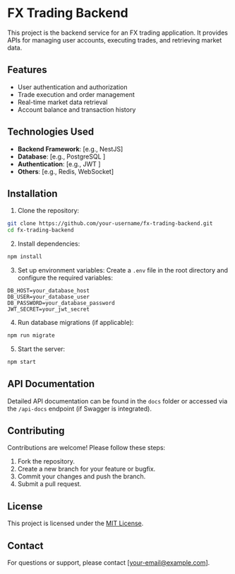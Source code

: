 # FX Trading Backend

This project is the backend service for an FX trading application. It provides APIs for managing user accounts, executing trades, and retrieving market data.

## Features

- User authentication and authorization
- Trade execution and order management
- Real-time market data retrieval
- Account balance and transaction history

## Technologies Used

- **Backend Framework**: [e.g., NestJS]
- **Database**: [e.g., PostgreSQL ]
- **Authentication**: [e.g., JWT ]
- **Others**: [e.g., Redis, WebSocket]

## Installation

1. Clone the repository:
  ```bash
  git clone https://github.com/your-username/fx-trading-backend.git
  cd fx-trading-backend
  ```

2. Install dependencies:
  ```bash
  npm install
  ```

3. Set up environment variables:
  Create a `.env` file in the root directory and configure the required variables:
  ```
  DB_HOST=your_database_host
  DB_USER=your_database_user
  DB_PASSWORD=your_database_password
  JWT_SECRET=your_jwt_secret
  ```

4. Run database migrations (if applicable):
  ```bash
  npm run migrate
  ```

5. Start the server:
  ```bash
  npm start
  ```

## API Documentation

Detailed API documentation can be found in the `docs` folder or accessed via the `/api-docs` endpoint (if Swagger is integrated).

## Contributing

Contributions are welcome! Please follow these steps:

1. Fork the repository.
2. Create a new branch for your feature or bugfix.
3. Commit your changes and push the branch.
4. Submit a pull request.

## License

This project is licensed under the [MIT License](LICENSE).

## Contact

For questions or support, please contact [your-email@example.com].